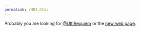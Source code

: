 ```yaml
---
permalink: /404.html
---
```

Probably you are looking for [@UltiRequiem](https://github.com/UltiRequiem) or the [new web page](https://ultirequiem.github.io).
